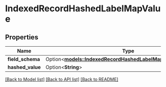 # IndexedRecordHashedLabelMapValue

## Properties

Name | Type | Description | Notes
------------ | ------------- | ------------- | -------------
**field_schema** | Option<[**models::IndexedRecordHashedLabelMapValueFieldSchema**](IndexedRecord_hashed_label_map_value_field_schema.md)> |  | [optional]
**hashed_value** | Option<**String**> |  | [optional]

[[Back to Model list]](../README.md#documentation-for-models) [[Back to API list]](../README.md#documentation-for-api-endpoints) [[Back to README]](../README.md)


